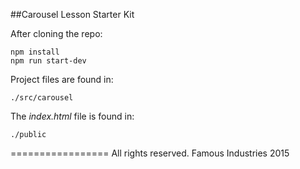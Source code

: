 ##Carousel Lesson Starter Kit

After cloning the repo:

    npm install
    npm run start-dev


Project files are found in:

    ./src/carousel

The _index.html_ file is found in:

    ./public
  


=================
All rights reserved. Famous Industries 2015
